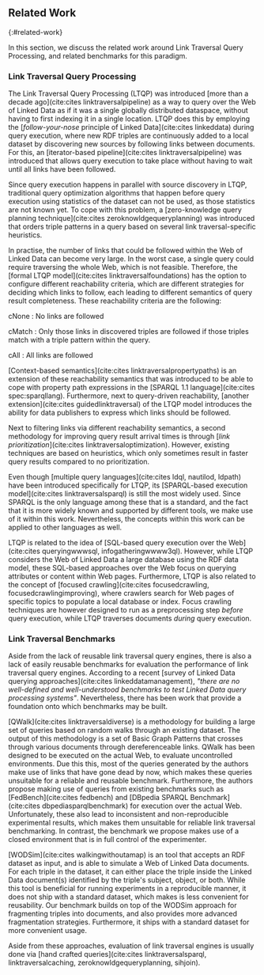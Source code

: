 ## Related Work
{:#related-work}

In this section, we discuss the related work around Link Traversal Query Processing,
and related benchmarks for this paradigm.

### Link Traversal Query Processing

The Link Traversal Query Processing (LTQP) was introduced [more than a decade ago](cite:cites linktraversalpipeline)
as a way to query over the Web of Linked Data as if it was a single globally distributed dataspace,
without having to first indexing it in a single location.
LTQP does this by employing the [*follow-your-nose* principle of Linked Data](cite:cites linkeddata) during query execution,
where new RDF triples are continuously added to a local dataset by discovering new sources by following links between documents.
For this, an [iterator-based pipeline](cite:cites linktraversalpipeline) was introduced
that allows query execution to take place without having to wait until all links have been followed.

Since query execution happens in parallel with source discovery in LTQP,
traditional query optimization algorithms that happen before query execution using statistics of the dataset can not be used,
as those statistics are not known yet.
To cope with this problem, a [zero-knowledge query planning technique](cite:cites zeroknowldgequeryplanning)
was introduced that orders triple patterns in a query based on several link traversal-specific heuristics.

In practise, the number of links that could be followed within the Web of Linked Data can become very large.
In the worst case, a single query could require traversing the whole Web, which is not feasible.
Therefore, the [formal LTQP model](cite:cites linktraversalfoundations) has the option to configure different reachability criteria,
which are different strategies for deciding which links to follow, each leading to different semantics of query result completeness.
These reachability criteria are the following:

cNone
: No links are followed

cMatch
: Only those links in discovered triples are followed if those triples match with a triple pattern within the query.

cAll
: All links are followed

[Context-based semantics](cite:cites linktraversalpropertypaths) is an extension of these reachability semantics
that was introduced to be able to cope with property path expressions in the [SPARQL 1.1 language](cite:cites spec:sparqllang).
Furthermore, next to query-driven reachability, [another extension](cite:cites guidedlinktraversal) of the LTQP model introduces
the ability for data publishers to express which links should be followed.

Next to filtering links via different reachability semantics,
a second methodology for improving query result arrival times is through [*link prioritization*](cite:cites linktraversaloptimization).
However, existing techniques are based on heuristics, which only sometimes result in faster query results compared to no prioritization.

Even though [multiple query languages](cite:cites ldql, nautilod, ldpath) have been introduced specifically for LTQP,
its [SPARQL-based execution model](cite:cites linktraversalsparql) is still the most widely used.
Since SPARQL is the only language among these that is a standard, and the fact that it is more widely known and supported by different tools,
we make use of it within this work.
Nevertheless, the concepts within this work can be applied to other languages as well.

LTQP is related to the idea of [SQL-based query execution over the Web](cite:cites queryingwwwsql, infogatheringwwww3ql).
However, while LTQP considers the Web of Linked Data a large database using the RDF data model,
these SQL-based approaches over the Web focus on querying attributes or content within Web pages.
Furthermore, LTQP is also related to the concept of [focused crawling](cite:cites focusedcrawling, focusedcrawlingimproving),
where crawlers search for Web pages of specific topics to populate a local database or index.
Focus crawling techniques are however designed to run as a preprocessing step *before* query execution,
while LTQP traverses documents *during* query execution.

### Link Traversal Benchmarks

Aside from the lack of reusable link traversal query engines,
there is also a lack of easily reusable benchmarks for evaluation the performance of link traversal query engines.
According to a recent [survey of Linked Data querying approaches](cite:cites linkeddatamanagement),
*"there are no well-defined and well-understood benchmarks to test Linked Data query processing systems"*.
Nevertheless, there has been work that provide a foundation onto which benchmarks may be built.

[QWalk](cite:cites linktraversaldiverse) is a methodology for building a large set of queries based on random walks through an existing dataset.
The output of this methodology is a set of Basic Graph Patterns that crosses through various documents through dereferenceable links.
QWalk has been designed to be executed on the actual Web, to evaluate uncontrolled environments.
Due this this, most of the queries generated by the authors make use of links that have gone dead by now,
which makes these queries unsuitable for a reliable and reusable benchmark.
Furthermore, the authors propose making use of queries from existing benchmarks
such as [FedBench](cite:cites fedbench) and [DBpedia SPARQL Benchmark](cite:cites dbpediasparqlbenchmark) for execution over the actual Web.
Unfortunately, these also lead to inconsistent and non-reproducible experimental results,
which makes them unsuitable for reliable link traversal benchmarking.
In contrast, the benchmark we propose makes use of a closed environment that is in full control of the experimenter.

[WODSim](cite:cites walkingwithoutamap) is an tool that accepts an RDF dataset as input,
and is able to simulate a Web of Linked Data documents.
For each triple in the dataset, it can either place the triple inside the Linked Data document(s)
identified by the triple's subject, object, or both.
While this tool is beneficial for running experiments in a reproducible manner,
it does not ship with a standard dataset, which makes is less convenient for reusability.
Our benchmark builds on top of the WODSim approach for fragmenting triples into documents,
and also provides more advanced fragmentation strategies.
Furthermore, it ships with a standard dataset for more convenient usage.

Aside from these approaches, evaluation of link traversal engines
is usually done via [hand crafted queries](cite:cites linktraversalsparql, linktraversalcaching, zeroknowldgequeryplanning, sihjoin).
